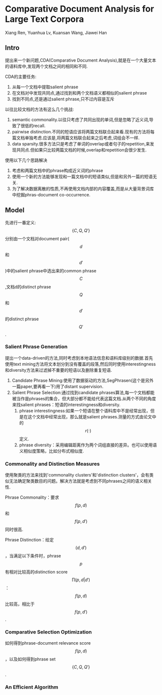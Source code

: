 # Comparative Document Analysis for Large Text Corpora

Xiang Ren, Yuanhua Lv, Kuansan Wang, Jiawei Han

## Intro

提出来一个新问题,CDA(Comparative Document Analysis),就是在一个大量文本的语料库中,发现两个文档之间的相同和不同.

CDA的主要任务:

1. 从每一个文档中提取salient phrase
2. 在文档对中发现共同点,通过找到和两个文档语义都相似的salient phrase
3. 找到不同点,还是通过salient phrase,只不过内容是互斥

以往比较文档的方法有这么几个挑战:

1. semantic commonality.以往只考虑了共同出现的单词,但是忽略了近义词,导致了很低的recall.
2. pairwise distinction.不同的短语应该将两篇文档联合起来看.现有的方法将每篇文档单独考虑.应该是,将两篇文档联合起来之后考虑,词组会不一样.
3. data sparsity.很多方法只是考虑了单词的overlap或者句子的repetition,来发现共同点.但如果只比较两篇文档的时候,overlap和repetition会很少发生.

使用以下几个思路解决

1. 考虑和两篇文档中的phrase构成近义词的phrase
2. 使用一个新的方法能够发现和一篇文档中的短语类似,但是和另外一篇的短语无关.
3. 为了解决数据离散的性质,不再使用文档内部的内容覆盖,而是从大量背景词库中挖掘phras-document co-occurrence.

## Model

先进行一番定义:$$\{C, Q, Q'\}$$分别由一个文档对document pair($$d$$和$$d'$$)中的salient phrase中选出来的common phrase $$C$$,文档d的distinct phrase $$Q$$和$$d'$$的distinct phrase $$Q'$$.

### Salient Phrase Generation

提出一个data-driven的方法,同时考虑到本地语法信息和语料库级别的数据.首先使用text mining方法将文本划分到没有覆盖的段落,然后同时使用interestingness和diversity方法来过滤掉不重要的短语以及删除重复短语.

1. Candidate Phrase Mining:使用了数据驱动的方法,SegPhrasen(这个是另外一篇paper,要再看一下)用了distant supervision.
2. Salient Phrase Selection:通过找到candidate phrases算法,每一个文档都能被当作是phrases的集合，但大部分都不能给代表这篇文档.从两个不同的角度来找salient phrases：短语的interestingness和diversity.
    1. phrase interestingness:如果一个短语在整个语料库中不是经常出现，但是在这个文档中经常出现，那么就是salient phrases.测量的方式由论文中的$$r(\cdot)$$定义.
    2. phrase diversity：采用编辑距离作为两个词组直接的差异。也可以使用语义相似度策略，比如分布式相似度.

### Commonality and Distinction Measures

使用聚类的方法来找到'commonality clusters'和'distinction clusters'，会有类似无法确定聚类数目的问题。解决方法就是考虑到不同phrases之间的语义相关性.

Phrase Commonality：要求$$f(p,d)$$和$$f(p,d')$$同时很高.

Phrase Distinction：给定$$(d,d')$$，当满足以下条件时，phrase $$p$$有相对比较高的distinction score $$\prod(p,d|d')$$：$$f(p,d)$$比较高，相比于$$f(p,d')$$.

### Comparative Selection Optimization

如何得到phrase-document relevance score $$f(p,d)$$，以及如何得到phrase set $$\{ C, Q, Q' \}$$.



### An Efficient Algorithm